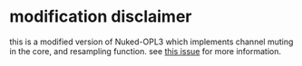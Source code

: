 # modification disclaimer

this is a modified version of Nuked-OPL3 which implements channel muting in the core, and resampling function.
see [this issue](https://github.com/tildearrow/furnace/issues/414) for more information.
